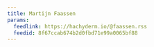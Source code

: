 ```yaml
---
title: Martijn Faassen
params:
  feedlink: https://hachyderm.io/@faassen.rss
  feedid: 8f67ccab674b2d0fbd71e99a0065bf88
---
```

